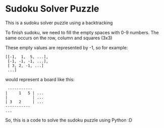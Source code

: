 # Sudoku Solver Puzzle

This is a sudoku solver puzzle using a backtracking

To finish sudoku, we need to fill the empty spaces with 0-9 numbers. The same occurs on the row, column and squares (3x3)

These empty values are represented by -1, so for example:

```
[[-1,  1,  5, ...],
 [-1, -1, -1, ...],
 [ 3, 2, -1, ...]
 ...]
 ```
 would represent a board like this:
 
 ```
  -----------
|     1   5 | ...
|           | ...
| 3   2     | ...
 -----------
 ...
 ```
 
 So, this is a code to solve the sudoku puzzle using Python :D

